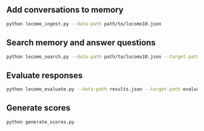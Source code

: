 ## Add conversations to memory
```sh
python locomo_ingest.py --data-path path/to/locomo10.json
```

## Search memory and answer questions
```sh
python locomo_search.py --data-path path/to/locomo10.json --target-path results.json
```

## Evaluate responses
```sh
python locomo_evaluate.py --data-path results.json --target-path evaluation_metrics.json
```

## Generate scores
```sh
python generate_scores.py
```

